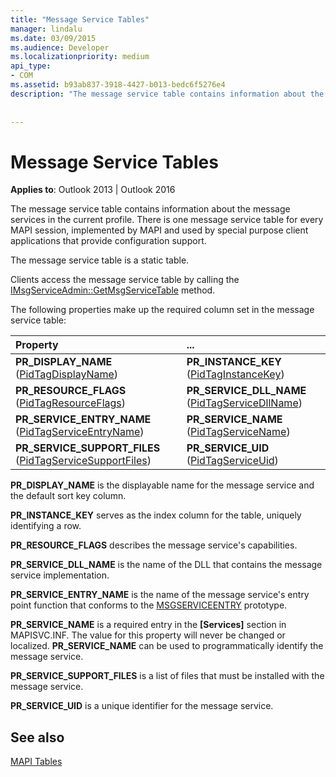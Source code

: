 ```yaml
---
title: "Message Service Tables"
manager: lindalu
ms.date: 03/09/2015
ms.audience: Developer
ms.localizationpriority: medium
api_type:
- COM
ms.assetid: b93ab837-3918-4427-b013-bedc6f5276e4
description: "The message service table contains information about the message services in the current profile. There is one message service table for every MAPI session."
 
 
---
```


# Message Service Tables

  
  
**Applies to**: Outlook 2013 | Outlook 2016 
  
The message service table contains information about the message services in the current profile. There is one message service table for every MAPI session, implemented by MAPI and used by special purpose client applications that provide configuration support. 
  
The message service table is a static table.
  
Clients access the message service table by calling the [IMsgServiceAdmin::GetMsgServiceTable](imsgserviceadmin-getmsgservicetable.md) method. 
  
The following properties make up the required column set in the message service table:
  
|Property |... |
|:-----|:-----|
|**PR_DISPLAY_NAME** ([PidTagDisplayName](pidtagdisplayname-canonical-property.md))  <br/> |**PR_INSTANCE_KEY** ([PidTagInstanceKey](pidtaginstancekey-canonical-property.md))  <br/> |
|**PR_RESOURCE_FLAGS** ([PidTagResourceFlags](pidtagresourceflags-canonical-property.md))  <br/> |**PR_SERVICE_DLL_NAME** ([PidTagServiceDllName](pidtagservicedllname-canonical-property.md))  <br/> |
|**PR_SERVICE_ENTRY_NAME** ([PidTagServiceEntryName](pidtagserviceentryname-canonical-property.md))  <br/> |**PR_SERVICE_NAME** ([PidTagServiceName](pidtagservicename-canonical-property.md))  <br/> |
|**PR_SERVICE_SUPPORT_FILES** ([PidTagServiceSupportFiles](pidtagservicesupportfiles-canonical-property.md))  <br/> |**PR_SERVICE_UID** ([PidTagServiceUid](pidtagserviceuid-canonical-property.md))  <br/> |
   
 **PR_DISPLAY_NAME** is the displayable name for the message service and the default sort key column. 
  
 **PR_INSTANCE_KEY** serves as the index column for the table, uniquely identifying a row. 
  
 **PR_RESOURCE_FLAGS** describes the message service's capabilities. 
  
 **PR_SERVICE_DLL_NAME** is the name of the DLL that contains the message service implementation. 
  
 **PR_SERVICE_ENTRY_NAME** is the name of the message service's entry point function that conforms to the [MSGSERVICEENTRY](msgserviceentry.md) prototype. 
  
 **PR_SERVICE_NAME** is a required entry in the **[Services]** section in MAPISVC.INF. The value for this property will never be changed or localized. **PR_SERVICE_NAME** can be used to programmatically identify the message service. 
  
 **PR_SERVICE_SUPPORT_FILES** is a list of files that must be installed with the message service. 
  
 **PR_SERVICE_UID** is a unique identifier for the message service. 
  
## See also



[MAPI Tables](mapi-tables.md)

